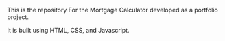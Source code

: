 This is the repository For the Mortgage Calculator developed as a portfolio project.

It is built using HTML, CSS, and Javascript.
